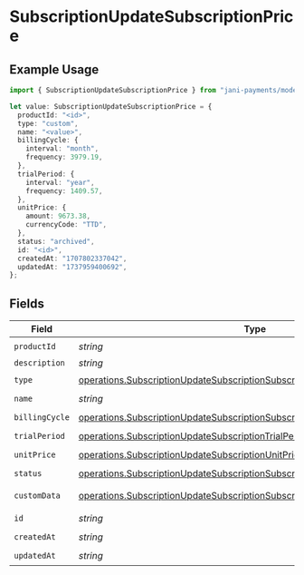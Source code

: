 # SubscriptionUpdateSubscriptionPrice

## Example Usage

```typescript
import { SubscriptionUpdateSubscriptionPrice } from "jani-payments/models/operations";

let value: SubscriptionUpdateSubscriptionPrice = {
  productId: "<id>",
  type: "custom",
  name: "<value>",
  billingCycle: {
    interval: "month",
    frequency: 3979.19,
  },
  trialPeriod: {
    interval: "year",
    frequency: 1409.57,
  },
  unitPrice: {
    amount: 9673.38,
    currencyCode: "TTD",
  },
  status: "archived",
  id: "<id>",
  createdAt: "1707802337042",
  updatedAt: "1737959400692",
};
```

## Fields

| Field                                                                                                                                                                    | Type                                                                                                                                                                     | Required                                                                                                                                                                 | Description                                                                                                                                                              |
| ------------------------------------------------------------------------------------------------------------------------------------------------------------------------ | ------------------------------------------------------------------------------------------------------------------------------------------------------------------------ | ------------------------------------------------------------------------------------------------------------------------------------------------------------------------ | ------------------------------------------------------------------------------------------------------------------------------------------------------------------------ |
| `productId`                                                                                                                                                              | *string*                                                                                                                                                                 | :heavy_check_mark:                                                                                                                                                       | N/A                                                                                                                                                                      |
| `description`                                                                                                                                                            | *string*                                                                                                                                                                 | :heavy_minus_sign:                                                                                                                                                       | N/A                                                                                                                                                                      |
| `type`                                                                                                                                                                   | [operations.SubscriptionUpdateSubscriptionSubscriptionType](../../models/operations/subscriptionupdatesubscriptionsubscriptiontype.md)                                   | :heavy_check_mark:                                                                                                                                                       | N/A                                                                                                                                                                      |
| `name`                                                                                                                                                                   | *string*                                                                                                                                                                 | :heavy_check_mark:                                                                                                                                                       | N/A                                                                                                                                                                      |
| `billingCycle`                                                                                                                                                           | [operations.SubscriptionUpdateSubscriptionSubscriptionBillingCycle](../../models/operations/subscriptionupdatesubscriptionsubscriptionbillingcycle.md)                   | :heavy_check_mark:                                                                                                                                                       | N/A                                                                                                                                                                      |
| `trialPeriod`                                                                                                                                                            | [operations.SubscriptionUpdateSubscriptionTrialPeriod](../../models/operations/subscriptionupdatesubscriptiontrialperiod.md)                                             | :heavy_check_mark:                                                                                                                                                       | N/A                                                                                                                                                                      |
| `unitPrice`                                                                                                                                                              | [operations.SubscriptionUpdateSubscriptionUnitPrice](../../models/operations/subscriptionupdatesubscriptionunitprice.md)                                                 | :heavy_check_mark:                                                                                                                                                       | N/A                                                                                                                                                                      |
| `status`                                                                                                                                                                 | [operations.SubscriptionUpdateSubscriptionSubscriptionResponse200Status](../../models/operations/subscriptionupdatesubscriptionsubscriptionresponse200status.md)         | :heavy_check_mark:                                                                                                                                                       | N/A                                                                                                                                                                      |
| `customData`                                                                                                                                                             | [operations.SubscriptionUpdateSubscriptionSubscriptionResponse200CustomData](../../models/operations/subscriptionupdatesubscriptionsubscriptionresponse200customdata.md) | :heavy_minus_sign:                                                                                                                                                       | Any valid JSON value                                                                                                                                                     |
| `id`                                                                                                                                                                     | *string*                                                                                                                                                                 | :heavy_check_mark:                                                                                                                                                       | N/A                                                                                                                                                                      |
| `createdAt`                                                                                                                                                              | *string*                                                                                                                                                                 | :heavy_check_mark:                                                                                                                                                       | N/A                                                                                                                                                                      |
| `updatedAt`                                                                                                                                                              | *string*                                                                                                                                                                 | :heavy_check_mark:                                                                                                                                                       | N/A                                                                                                                                                                      |